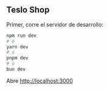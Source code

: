 ## Teslo Shop

Primer, corre el servidor de desarrollo:

```bash
npm run dev
# ó
yarn dev
# ó
pnpm dev
# ó
bun dev
```

Abre [http://localhost:3000](http://localhost:3000)


